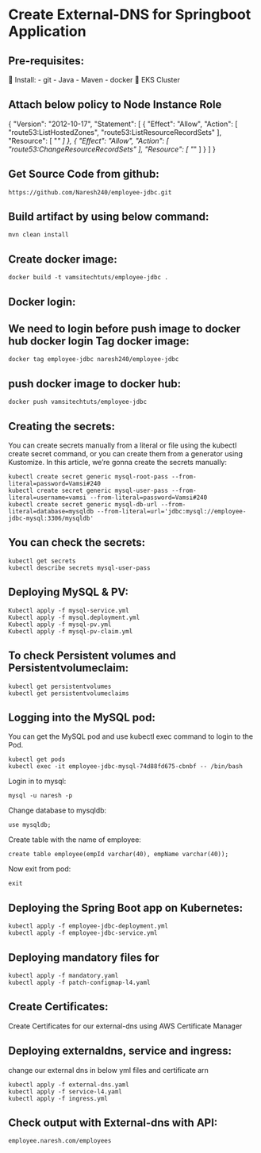 # Create External-DNS for Springboot Application

Pre-requisites:
-------

  Install:
      - git
      - Java
      - Maven
      - docker
  EKS Cluster

Attach below policy to Node Instance Role
-----------

{
    "Version": "2012-10-17",
    "Statement": [
        {
            "Effect": "Allow",
            "Action": [
                "route53:ListHostedZones",
                "route53:ListResourceRecordSets"
            ],
            "Resource": [
                "*"
            ]
        },
        {
            "Effect": "Allow",
            "Action": [
                "route53:ChangeResourceRecordSets"
            ],
            "Resource": [
                "*"
            ]
        }
    ]
}

Get Source Code from github:
---------------
	https://github.com/Naresh240/employee-jdbc.git
Build artifact by using below command:
----------------
	mvn clean install
Create docker image:
----------
	docker build -t vamsitechtuts/employee-jdbc .
Docker login:
-----------
We need to login before push image to docker hub
	docker login 
Tag docker image:
--------
	docker tag employee-jdbc naresh240/employee-jdbc
push docker image to docker hub:
---------
	docker push vamsitechtuts/employee-jdbc
Creating the secrets:
---------
You can create secrets manually from a literal or file using the kubectl create secret command, or you can create them from a generator using Kustomize.
In this article, we’re gonna create the secrets manually:

	kubectl create secret generic mysql-root-pass --from-literal=password=Vamsi#240
	kubectl create secret generic mysql-user-pass --from-literal=username=vamsi --from-literal=password=Vamsi#240
	kubectl create secret generic mysql-db-url --from-literal=database=mysqldb --from-literal=url='jdbc:mysql://employee-jdbc-mysql:3306/mysqldb'
You can check the secrets:
------------
	kubectl get secrets
	kubectl describe secrets mysql-user-pass
Deploying MySQL & PV:
-----------
	Kubectl apply -f mysql-service.yml
	Kubectl apply -f mysql.deployment.yml
	Kubectl apply -f mysql-pv.yml
	Kubectl apply -f mysql-pv-claim.yml
To check Persistent volumes and Persistentvolumeclaim:
--------------
	kubectl get persistentvolumes
	kubectl get persistentvolumeclaims
Logging into the MySQL pod:
--------------
You can get the MySQL pod and use kubectl exec command to login to the Pod.

	kubectl get pods
	kubectl exec -it employee-jdbc-mysql-74d88fd675-cbnbf -- /bin/bash
Login in to mysql:

	mysql -u naresh -p
Change database to mysqldb:

	use mysqldb;
Create table with the name of employee:

	create table employee(empId varchar(40), empName varchar(40));
Now exit from pod:

	exit
Deploying the Spring Boot app on Kubernetes:
----------------
	kubectl apply -f employee-jdbc-deployment.yml
	kubectl apply -f employee-jdbc-service.yml
Deploying mandatory files for 
----------
	kubectl apply -f mandatory.yaml
	kubectl apply -f patch-configmap-l4.yaml
Create Certificates:
-------------
Create Certificates for our external-dns using AWS Certificate Manager

Deploying externaldns, service and ingress:
----------
change our external dns in below yml files and certificate arn

	kubectl apply -f external-dns.yaml
	kubectl apply -f service-l4.yaml
	kubectl apply -f ingress.yml
Check output with External-dns with API:
----------------
	employee.naresh.com/employees



